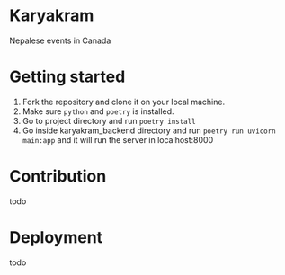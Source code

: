 # Karyakram
Nepalese events in Canada

# Getting started
1. Fork the repository and clone it on your local machine.
2. Make sure `python` and `poetry` is installed.
3. Go to project directory and run `poetry install`
4. Go inside karyakram_backend directory and run `poetry run uvicorn main:app` and it will run the server in localhost:8000

# Contribution
todo

# Deployment
todo
